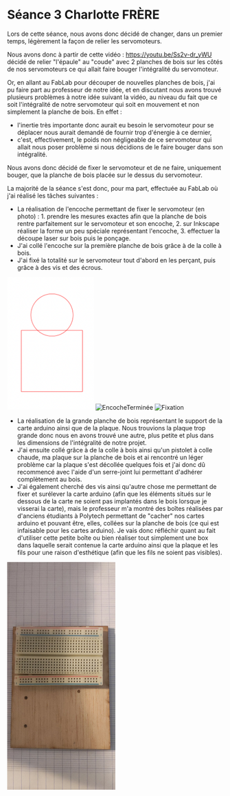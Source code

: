 <h1>Séance 3 Charlotte FRÈRE</h1>
<p>Lors de cette séance, nous avons donc décidé de changer, dans un premier temps, légèrement la façon de relier les servomoteurs.</p>
<p>Nous avons donc à partir de cette vidéo :
<a href="vidéo montage">https://youtu.be/Ss2v-dr_yWU</a> décidé de relier "l'épaule" au "coude" avec 2 planches de bois sur les côtés de nos servomoteurs ce qui allait faire bouger l'intégralité du servomoteur.</p>  
<p>Or, en allant au FabLab pour découper de nouvelles planches de bois, j'ai pu faire part au professeur de notre idée, et en discutant nous avons trouvé plusieurs problèmes à notre idée suivant la vidéo, au niveau du fait que ce soit l'intégralité de notre servomoteur qui soit en mouvement et non simplement la planche de bois. En effet :</p>
<ul><li>l'inertie très importante donc aurait eu besoin le servomoteur pour se déplacer nous aurait demandé de fournir trop d'énergie à ce dernier,</li> <li> c'est, effectivement, le poids non négligeable de ce servomoteur qui allait nous poser problème si nous décidions de le faire bouger dans son intégralité.</li></ul>
<p>Nous avons donc décidé de fixer le servomoteur et de ne faire, uniquement bouger, que la planche de bois placée sur le dessus du servomoteur.</p>
<p>La majorité de la séance s'est donc, pour ma part, effectuée au FabLab où j'ai réalisé les tâches suivantes :</p>
<ul><li>La réalisation de l'encoche permettant de fixer le servomoteur (en photo) : 1. prendre les mesures exactes afin que la planche de bois rentre parfaitement sur le servomoteur et son encoche, 2. sur Inkscape réaliser la forme un peu spéciale représentant l'encoche, 3. effectuer la découpe laser sur bois puis le ponçage. </li> 
<li> J'ai collé l'encoche sur la première planche de bois grâce à de la colle à bois.</li>
<li>J'ai fixé la totalité sur le servomoteur tout d'abord en les perçant, puis grâce à des vis et des écrous.</li></ul>
<img class="fit-picture"
     src="../Image/Inkscape_Encoche.png"
     alt="EncocheInkscape"
     width=40% height=10%>
<img class="fit-picture"
     src="../Image/EncocheTerminée.HEIC"
     alt="EncocheTerminée"
     width=50% height=10%>
<img class="fit-picture"
     src="../Image/Fixation_EncochePlanchedeboisServomoteur.HEIC"
     alt="Fixation"
     width=60% height=10%>
<ul><li>La réalisation de la grande planche de bois représentant le support de la carte arduino ainsi que de la plaque. Nous trouvions la plaque trop grande donc nous en avons trouvé une autre, plus petite et plus dans les dimensions de l'intégralité de notre projet.</li>
<li>J'ai ensuite collé grâce à de la colle à bois ainsi qu'un pistolet à colle chaude, ma plaque sur la planche de bois et ai rencontré un léger problème car la plaque s'est décollée quelques fois et j'ai donc dû recommencé avec l'aide d'un serre-joint lui permettant d'adhérer complètement au bois.</li>
<li>J'ai également cherché des vis ainsi qu'autre chose me permettant de fixer et surélever la carte arduino (afin que les éléments situés sur le dessous de la carte ne soient pas implantés dans le bois lorsque je visserai la carte), mais le professeur m'a montré des boîtes réalisées par d'anciens étudiants à Polytech permettant de "cacher" nos cartes arduino et pouvant être, elles, collées sur la planche de bois (ce qui est infaisable pour les cartes arduino). Je vais donc réfléchir quant au fait d'utiliser cette petite boîte ou bien réaliser tout simplement une box dans laquelle serait contenue la carte arduino ainsi que la plaque et les fils pour une raison d'esthétique (afin que les fils ne soient pas visibles).</li></ul> 
<img class="fit-picture"
     src="../Image/Collage_PlaqueSurPlanchedebois.JPG"
     alt="PlaqueSurPlanchedebois"
     width=50% height=10%>



